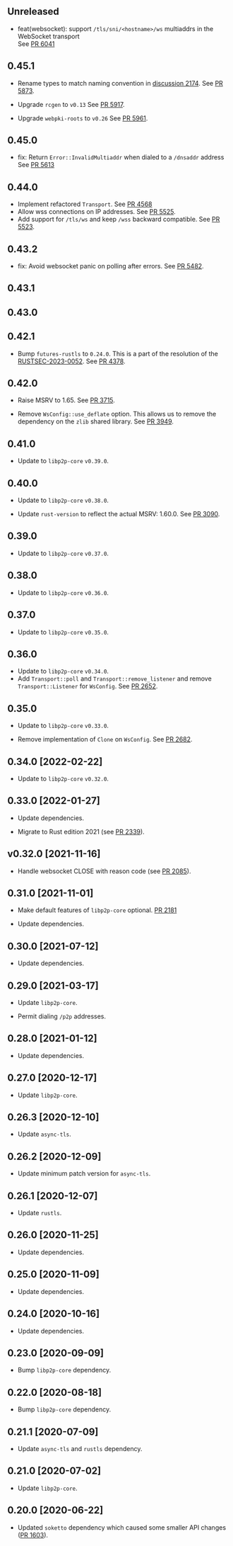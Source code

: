 ## Unreleased

- feat(websocket): support `/tls/sni/<hostname>/ws` multiaddrs in the WebSocket transport  
  See [PR 6041](https://github.com/your-username/rust-libp2p/pull/6041)

## 0.45.1
- Rename types to match naming convention in [discussion 2174](https://github.com/libp2p/rust-libp2p/discussions/2174).
  See [PR 5873](https://github.com/libp2p/rust-libp2p/pull/5873).

- Upgrade `rcgen` to `v0.13`
  See [PR 5917](https://github.com/libp2p/rust-libp2p/pull/5917).

- Upgrade `webpki-roots` to `v0.26`
  See [PR 5961](https://github.com/libp2p/rust-libp2p/pull/5961).

## 0.45.0

- fix: Return `Error::InvalidMultiaddr` when dialed to a `/dnsaddr` address
  See [PR 5613](https://github.com/libp2p/rust-libp2p/pull/5613)

<!-- Update to libp2p-core v0.43.0 -->

## 0.44.0

- Implement refactored `Transport`.
  See [PR 4568](https://github.com/libp2p/rust-libp2p/pull/4568)
- Allow wss connections on IP addresses.
  See [PR 5525](https://github.com/libp2p/rust-libp2p/pull/5525).
- Add support for `/tls/ws` and keep `/wss` backward compatible.
  See [PR 5523](https://github.com/libp2p/rust-libp2p/pull/5523).

## 0.43.2

- fix: Avoid websocket panic on polling after errors. See [PR 5482].

[PR 5482]: https://github.com/libp2p/rust-libp2p/pull/5482

## 0.43.1

## 0.43.0


## 0.42.1

- Bump `futures-rustls` to `0.24.0`.
  This is a part of the resolution of the [RUSTSEC-2023-0052].
  See [PR 4378].

[PR 4378]: https://github.com/libp2p/rust-libp2p/pull/4378
[RUSTSEC-2023-0052]: https://rustsec.org/advisories/RUSTSEC-2023-0052.html

## 0.42.0

- Raise MSRV to 1.65.
  See [PR 3715].

- Remove `WsConfig::use_deflate` option.
  This allows us to remove the dependency on the `zlib` shared library.
  See [PR 3949].

[PR 3715]: https://github.com/libp2p/rust-libp2p/pull/3715
[PR 3949]: https://github.com/libp2p/rust-libp2p/pull/3949

## 0.41.0

- Update to `libp2p-core` `v0.39.0`.

## 0.40.0

- Update to `libp2p-core` `v0.38.0`.

- Update `rust-version` to reflect the actual MSRV: 1.60.0. See [PR 3090].

[PR 3090]: https://github.com/libp2p/rust-libp2p/pull/3090

## 0.39.0

- Update to `libp2p-core` `v0.37.0`.

## 0.38.0

- Update to `libp2p-core` `v0.36.0`.

## 0.37.0

- Update to `libp2p-core` `v0.35.0`.

## 0.36.0

- Update to `libp2p-core` `v0.34.0`.
- Add `Transport::poll` and `Transport::remove_listener` and remove `Transport::Listener`
  for `WsConfig`. See [PR 2652].

[PR 2652]: https://github.com/libp2p/rust-libp2p/pull/2652

## 0.35.0

- Update to `libp2p-core` `v0.33.0`.

- Remove implementation of `Clone` on `WsConfig`. See [PR 2682].

[PR 2682]: https://github.com/libp2p/rust-libp2p/pull/2682

## 0.34.0 [2022-02-22]

- Update to `libp2p-core` `v0.32.0`.

## 0.33.0 [2022-01-27]

- Update dependencies.

- Migrate to Rust edition 2021 (see [PR 2339]).

[PR 2339]: https://github.com/libp2p/rust-libp2p/pull/2339

## v0.32.0 [2021-11-16]

- Handle websocket CLOSE with reason code (see [PR 2085]).

[PR 2085]: https://github.com/libp2p/rust-libp2p/pull/2085

## 0.31.0 [2021-11-01]

- Make default features of `libp2p-core` optional.
  [PR 2181](https://github.com/libp2p/rust-libp2p/pull/2181)

- Update dependencies.

## 0.30.0 [2021-07-12]

- Update dependencies.

## 0.29.0 [2021-03-17]

- Update `libp2p-core`.

- Permit dialing `/p2p` addresses.

## 0.28.0 [2021-01-12]

- Update dependencies.

## 0.27.0 [2020-12-17]

- Update `libp2p-core`.

## 0.26.3 [2020-12-10]

- Update `async-tls`.

## 0.26.2 [2020-12-09]

- Update minimum patch version for `async-tls`.

## 0.26.1 [2020-12-07]

- Update `rustls`.

## 0.26.0 [2020-11-25]

- Update dependencies.

## 0.25.0 [2020-11-09]

- Update dependencies.

## 0.24.0 [2020-10-16]

- Update dependencies.

## 0.23.0 [2020-09-09]

- Bump `libp2p-core` dependency.

## 0.22.0 [2020-08-18]

- Bump `libp2p-core` dependency.

## 0.21.1 [2020-07-09]

- Update `async-tls` and `rustls` dependency.

## 0.21.0 [2020-07-02]

- Update `libp2p-core`.

## 0.20.0 [2020-06-22]

- Updated `soketto` dependency which caused some smaller
  API changes ([PR 1603](https://github.com/libp2p/rust-libp2p/pull/1603)).
